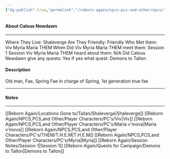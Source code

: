 ```yaml
---
{"dg-publish":true,"permalink":"/reborn-again/npcs-pcs-and-other/npcs/friendly/calous-newdawn/"}
---
```



#### About Calous Newdawn
---
Where They Live: Shaleverge
Are They Friendly: Friendly 
Who Met them: Viv Myria Maria THEM
When Did Viv Myria Maria THEM meet them: Session 1
Session Viv Myria Maria THEM heard about them: N/A
Did Calous Newdawn give any quests: Yes
	If yes what quest: Demons to Tallon


#### Description
Old man, Fae, Spring Fae in charge of Spring, 1st generation true fae

---

#### Notes
---
[[Reborn Again/Locations Gone to/Tallan/Shaleverge\|Shaleverge]]
[[Reborn Again/NPCS,PCS,and Other/Player Characters/PC's/Viv\|Viv]]
[[Reborn Again/NPCS,PCS,and Other/Player Characters/PC's/Maria v'mova\|Maria v'mova]]
[[Reborn Again/NPCS,PCS,and Other/Player Characters/PC's/THEM/T.H.E.M\|T.H.E.M]]
[[Reborn Again/NPCS,PCS,and Other/Player Characters/PC's/Myria\|Myria]]
[[Reborn Again/Session Notes/Session 1\|Session 1]]
[[Reborn Again/Quests for Campaign/Demons to Tallon\|Demons to Tallon]]


